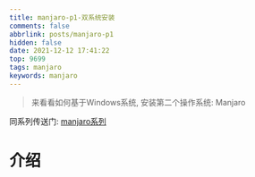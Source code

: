 ```yaml
---
title: manjaro-p1-双系统安装
comments: false
abbrlink: posts/manjaro-p1
hidden: false
date: 2021-12-12 17:41:22
top: 9699
tags: manjaro
keywords: manjaro
---
```

> 来看看如何基于Windows系统, 安装第二个操作系统: Manjaro
<!-- more -->

同系列传送门: [manjaro系列](https://jedsek.github.io/categories/manjaro)

# 介绍
